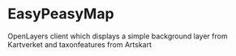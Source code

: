 # EasyPeasyMap
OpenLayers client which displays a simple background layer from Kartverket and taxonfeatures from Artskart
